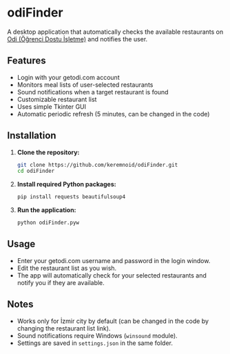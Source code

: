 # odiFinder

A desktop application that automatically checks the available restaurants on [Odi (Öğrenci Dostu İşletme)](https://getodi.com/) and notifies the user.

## Features

- Login with your getodi.com account
- Monitors meal lists of user-selected restaurants
- Sound notifications when a target restaurant is found
- Customizable restaurant list
- Uses simple Tkinter GUI
- Automatic periodic refresh (5 minutes, can be changed in the code)

## Installation

1. **Clone the repository:**
   ```sh
   git clone https://github.com/keremnoid/odiFinder.git
   cd odiFinder
   ```

2. **Install required Python packages:**
   ```sh
   pip install requests beautifulsoup4
   ```

3. **Run the application:**
   ```sh
   python odiFinder.pyw
   ```

## Usage

- Enter your getodi.com username and password in the login window.
- Edit the restaurant list as you wish.
- The app will automatically check for your selected restaurants and notify you if they are available.

## Notes

- Works only for İzmir city by default (can be changed in the code by changing the restaurant list link).
- Sound notifications require Windows (`winsound` module).
- Settings are saved in `settings.json` in the same folder.
